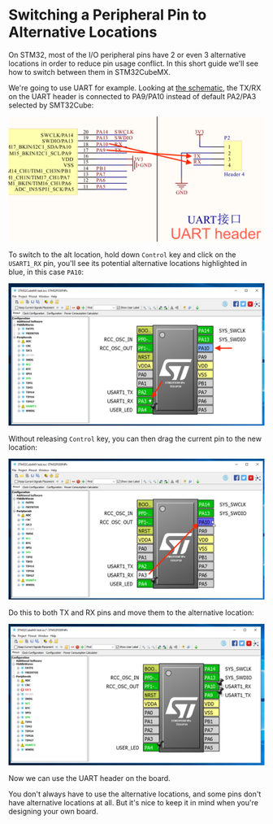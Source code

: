# Switching a Peripheral Pin to Alternative Locations

On STM32, most of the I/O peripheral pins have 2 or even 3 alternative locations in order to reduce pin usage conflict. In this short guide we'll see how to switch between them in STM32CubeMX.

We're going to use UART for example. Looking at [the schematic](../resources/datasheets/STM32F030F4P6_miniboard_schematics.pdf), the TX/RX on the UART header is connected to PA9/PA10 instead of default PA2/PA3 selected by SMT32Cube:

![Alt text](resources/sche.png)

To switch to the alt location, hold down `Control` key and click on the `USART1_RX` pin, you'll see its potential alternative locations highlighted in blue, in this case `PA10`:

![Alt text](resources/cubealt.png)

Without releasing `Control` key, you can then drag the current pin to the new location:

![Alt text](resources/cubedrag.png)

Do this to both TX and RX pins and move them to the alternative location:

![Alt text](resources/cubenewloc.png)

Now we can use the UART header on the board.

You don't always have to use the alternative locations, and some pins don't have alternative locations at all. But it's nice to keep it in mind when you're designing your own board.